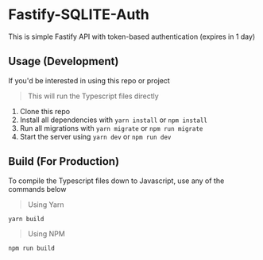 # Fastify-SQLITE-Auth

This is simple Fastify API with token-based authentication (expires in 1 day)

## Usage (Development)

If you'd be interested in using this repo or project

> This will run the Typescript files directly

1. Clone this repo
2. Install all dependencies with `yarn install` or `npm install`
3. Run all migrations with `yarn migrate` or `npm run migrate`
4. Start the server using `yarn dev` or `npm run dev`

## Build (For Production)

To compile the Typescript files down to Javascript, use any of the commands below

> Using Yarn

```
yarn build
```

> Using NPM

```
npm run build
```
